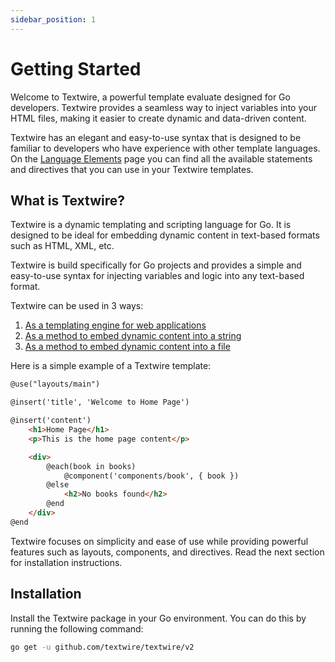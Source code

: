 ```yaml
---
sidebar_position: 1
---
```


# Getting Started

Welcome to Textwire, a powerful template evaluate designed for Go developers. Textwire provides a seamless way to inject variables into your HTML files, making it easier to create dynamic and data-driven content.

Textwire has an elegant and easy-to-use syntax that is designed to be familiar to developers who have experience with other template languages. On the [Language Elements](/docs/v2/language-elements/) page you can find all the available statements and directives that you can use in your Textwire templates.

## What is Textwire?
Textwire is a dynamic templating and scripting language for Go. It is designed to be ideal for embedding dynamic content in text-based formats such as HTML, XML, etc.

Textwire is build specifically for Go projects and provides a simple and easy-to-use syntax for injecting variables and logic into any text-based format.

Textwire can be used in 3 ways:
1. [As a templating engine for web applications](/docs/v2/guide/template-usage)
2. [As a method to embed dynamic content into a string](/docs/v2/guide/eval-string)
3. [As a method to embed dynamic content into a file](/docs/v2/guide/eval-file)

Here is a simple example of a Textwire template:

```html title="home.tw.html"
@use("layouts/main")

@insert('title', 'Welcome to Home Page')

@insert('content')
    <h1>Home Page</h1>
    <p>This is the home page content</p>

    <div>
        @each(book in books)
            @component('components/book', { book })
        @else
            <h2>No books found</h2>
        @end
    </div>
@end
```

Textwire focuses on simplicity and ease of use while providing powerful features such as layouts, components, and directives. Read the next section for installation instructions.

## Installation

Install the Textwire package in your Go environment. You can do this by running the following command:

```bash
go get -u github.com/textwire/textwire/v2
```